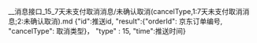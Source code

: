 __消息接口_15_7天未支付取消消息/未确认取消(cancelType,1:7天未支付取消消息;2:未确认取消).md
{"id":推送id, "result":{"orderId": 京东订单编号, "cancelType": 取消类型}， "type" : 15, "time":推送时间}